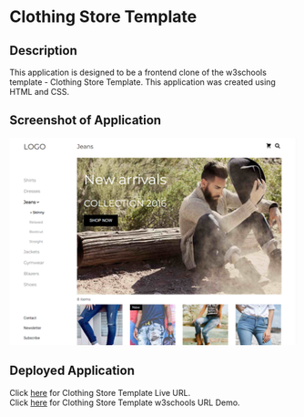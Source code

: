 # Clothing Store Template

## Description
This application is designed to be a frontend clone of the w3schools template - Clothing Store Template. This application was created using HTML and CSS.

## Screenshot of Application
![Screenshot](homepage-clothing.png)

## Deployed Application
Click [here](https://angelomarlopez.github.io/ClothingStoreTemplate/) for Clothing Store Template Live URL.  
Click [here](https://www.w3schools.com/w3css/tryw3css_templates_clothing_store.htm) for Clothing Store Template w3schools URL Demo.

